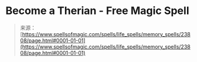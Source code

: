 <!--yml
category: 未分类
date: 2024-06-12 19:09:13
-->

# Become a Therian - Free Magic Spell

> 来源：[https://www.spellsofmagic.com/spells/life_spells/memory_spells/23808/page.html#0001-01-01](https://www.spellsofmagic.com/spells/life_spells/memory_spells/23808/page.html#0001-01-01)